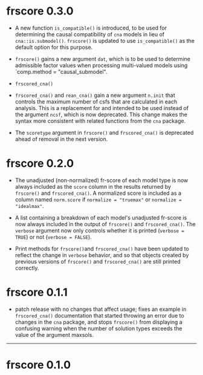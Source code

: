 # frscore 0.3.0

- A new function `is_compatible()` is introduced, to be used for determining
the causal compatibility of `cna` models in lieu of `cna::is.submodel()`. 
`frscore()` is updated to use `is_compatible()` as the default 
option for this purpose.

- `frscore()` gains a new argument `dat`, which is to be used to determine
admissible factor values when processing multi-valued models using 
`comp.method = "causal_submodel".

- `frscored_cna()`

- `frscored_cna()` and `rean_cna()` gain a new argument `n.init` that
controls the maximum number of csfs that are calculated in each analysis.
This is a replacement for and intended to be used instead of the 
argument `ncsf`, which is now deprecated. This change makes the syntax
more consistent with related functions from the `cna` package.

- The `scoretype` argument in `frscore()` and `frscored_cna()` is deprecated
ahead of removal in the next version.




# frscore 0.2.0

- The unadjusted (non-normalized) fr-score of each model type is now always
included as the `score` column in the results returned by
`frscore()` and `frscored_cna()`. A normalized score 
is included as a column named `norm.score` if `normalize = "truemax"` or 
`normalize = "idealmax"`.

- A list containing a breakdown of each model's unadjusted fr-score is now 
always included in the output of `frscore()` and `frscored_cna()`. 
The `verbose` argument now only controls
whether it is printed (`verbose = TRUE`) or not (`verbose = FALSE`).

- Print methods for `frscore()`and `frscored_cna()` have been updated
to reflect the change in `verbose` behavior, and so that objects
created by previous versions of `frscore()` and `frscored_cna()` are
still printed correctly.


# frscore 0.1.1

- patch release with no changes that affect usage; fixes an example in `frscored_cna()` documentation that started throwing an error due to changes in the `cna` package, and stops `frscore()` from displaying a confusing warning when the number of solution types exceeds the value of the argument maxsols. 



---

# frscore 0.1.0


